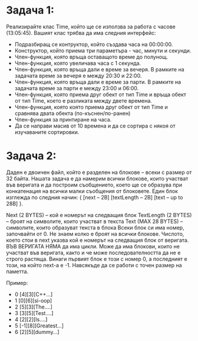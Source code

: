 # Задача 1: 
Реализирайте клас Time, който ще се използва за работа с часове (13:05:45). Вашият клас трябва да има следния интерфейс:

* Подразбиращ се контруктор, който създава часа на 00:00:00.
* Конструктор, който приема три параметъра - час, минути и секунди.
* Член-функция, която връща оставащото време до полунощ.
* Член-функция, която увеличава часа с 1 секунда.
* Член-функция, която връща дали е време за вечеря. В рамките на задачата време за вечеря е между 20:30 и 22:00.
* Член-функция, която връща дали е време за парти. В рамките на задачата време за парти е между 23:00 и 06:00.
* Член-функция, която приема друг обект от тип Time и връща обект от тип Time, което е разликата между двете времена.
* Член-функция, която която приема друг обект от тип Time и сравнява двата обекта (по-къснен/по-ранен)
* Член-функция за принтиране на часа.
* Да се направи масив от 10 времена и да се сортира с някоя от изучаваните сортировки.

# Задача 2: 
Даден е двоичен файл, който е разделен на блокове – всеки с размер от 32 байта. Нашата задача е да намерим всички блокове, които участват във веригата и да построим съобщението, което ще се образува при конкатенация на всички малки съобщения от блоковете. Един блок изглежда по следния начин: { [next – 2B] [textLength – 2B] [text – up to 28B] }.

Next (2 BYTES) – кой е номерът на следващия блок
TextLength (2 BYTES) – броят на символите, които участват в текста
Text (MAX 28 BYTES) – символите, които образуват текста в блока Всеки блок си има номер, започвайти от 0. Не знаем колко е броят на всички блокове. Числото, което стои в next указва кой е номерът на следващия блок от веригата. ВЪВ ВЕРИГАТА НЯМА да има цикли. Може да има блокови, които не участват във веригата, както и че може последователността да не е строго растяща. Винаги първият блок е този с номер 0, а последният е този, на който next-a е -1. Навсякъде да се работи с точен размер на паметта.

Пример:
* 0 [4][3][C++…]
* 1 [0][6][si-oop]
* 2 [5][3][The….]
* 3 [3][5][Test….]
* 4 [2][2][Is….]
* 5 [-1][8][Greatest…]
* 6 [2][5][dummy…]
